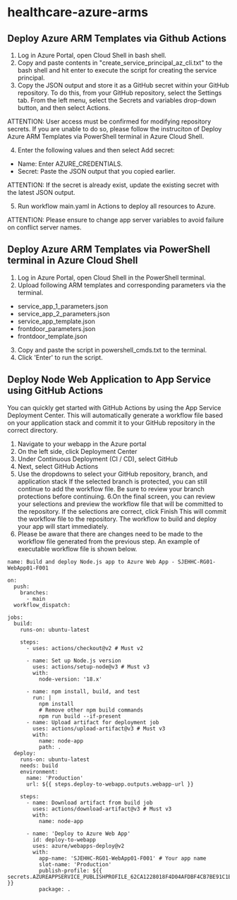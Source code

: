 # healthcare-azure-arms 

## Deploy Azure ARM Templates via Github Actions
1. Log in Azure Portal, open Cloud Shell in bash shell.
2. Copy and paste contents in "create_service_principal_az_cli.txt" to the bash shell and hit enter to execute the script for creating the service principal.
3. Copy the JSON output and store it as a GitHub secret within your GitHub repository. To do this, from your GitHub repository, select the Settings tab. From the left menu, select the Secrets and variables drop-down button, and then select Actions.

ATTENTION: User access must be confirmed for modifying repository secrets. If you are unable to do so, please follow the instruciton of Deploy Azure ARM Templates via PowerShell terminal in Azure Cloud Shell.  

4. Enter the following values and then select Add secret:
- Name: Enter AZURE_CREDENTIALS.
- Secret: Paste the JSON output that you copied earlier.

ATTENTION: If the secret is already exist, update the existing secret with the latest JSON output.

5. Run workflow main.yaml in Actions to deploy all resources to Azure.

ATTENTION: Please ensure to change app server variables to avoid failure on conflict server names.

## Deploy Azure ARM Templates via PowerShell terminal in Azure Cloud Shell
1. Log in Azure Portal, open Cloud Shell in the PowerShell terminal.
2. Upload following ARM templates and corresponding parameters via the terminal.
  - service_app_1_parameters.json
  - service_app_2_parameters.json
  - service_app_template.json
  - frontdoor_parameters.json
  - frontdoor_template.json
3. Copy and paste the script in powershell_cmds.txt to the terminal.
4. Click 'Enter' to run the script.

## Deploy Node Web Application to App Service using GitHub Actions
You can quickly get started with GitHub Actions by using the App Service Deployment Center. This will automatically generate a workflow file based on your application stack and commit it to your GitHub repository in the correct directory.

  1. Navigate to your webapp in the Azure portal
  2. On the left side, click Deployment Center
  3. Under Continuous Deployment (CI / CD), select GitHub
  4. Next, select GitHub Actions
  5. Use the dropdowns to select your GitHub repository, branch, and application stack
  If the selected branch is protected, you can still continue to add the workflow file. Be sure to review your branch protections before continuing.
  6.On the final screen, you can review your selections and preview the workflow file that will be committed to the repository. If the selections are correct, click Finish
  This will commit the workflow file to the repository. The workflow to build and deploy your app will start immediately.
  7. Please be aware that there are changes need to be made to the workflow file generated from the previous step. An example of executable workflow file is shown below.
  
```
name: Build and deploy Node.js app to Azure Web App - SJEHHC-RG01-WebApp01-F001

on:
  push:
    branches:
      - main
  workflow_dispatch:

jobs:
  build:
    runs-on: ubuntu-latest

    steps:
      - uses: actions/checkout@v2 # Must v2 

      - name: Set up Node.js version
        uses: actions/setup-node@v3 # Must v3
        with:
          node-version: '18.x'

      - name: npm install, build, and test
        run: |
          npm install
          # Remove other npm build commands
          npm run build --if-present
      - name: Upload artifact for deployment job
        uses: actions/upload-artifact@v3 # Must v3
        with:
          name: node-app
          path: .
  deploy:
    runs-on: ubuntu-latest
    needs: build
    environment:
      name: 'Production'
      url: ${{ steps.deploy-to-webapp.outputs.webapp-url }}

    steps:
      - name: Download artifact from build job
        uses: actions/download-artifact@v3 # Must v3
        with:
          name: node-app

      - name: 'Deploy to Azure Web App'
        id: deploy-to-webapp
        uses: azure/webapps-deploy@v2
        with:
          app-name: 'SJEHHC-RG01-WebApp01-F001' # Your app name
          slot-name: 'Production'
          publish-profile: ${{ secrets.AZUREAPPSERVICE_PUBLISHPROFILE_62CA1228018F4D04AFDBF4CB7BE91C1B }}
          package: .  
```
